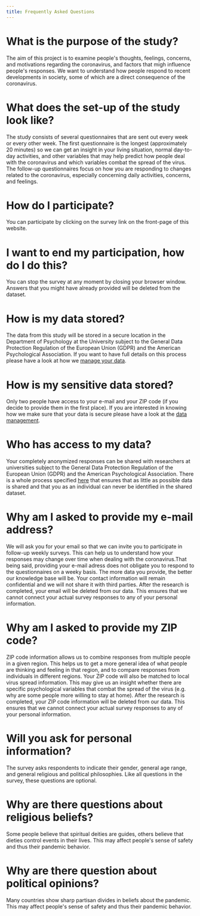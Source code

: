 ```yaml
---
title: Frequently Asked Questions
---
```




# What is the purpose of the study?

The aim of this project is to examine people's thoughts, feelings, concerns, and motivations regarding the coronavirus, and factors that migh influence people's responses. We want to understand how people respond to recent developments in society, some of which are a direct consequence of the coronavirus.

# What does the set-up of the study look like?

The study consists of several questionnaires that are sent out every week or every other week. The first questionnaire is the longest (approximately 20 minutes) so we can get an insight in your living situation, normal day-to-day activities, and other variables that may help predict how people deal with the coronavirus and which variables combat the spread of the virus. The follow-up questionnaires focus on how you are responding to changes related to the coronavirus, especially concerning daily activities, concerns, and feelings. 

# How do I participate?

You can participate by clicking on the survey link on the front-page of this website.

# I want to end my participation, how do I do this?

You can stop the survey at any moment by closing your browser window. Answers that you might have already provided will be deleted from the dataset. 

# How is my data stored?

The data from this study will be stored in a secure location in the Department of Psychology at the University subject to the General Data Protection Regulation of the European Union (GDPR) and the American Psychological Association. If you want to have full details on this process please have a look at how we [manage your data](https://psycorona.org/data/).

# How is my sensitive data stored?

Only two people have access to your e-mail and your ZIP code (if you decide to provide them in the first place). If you are interested in knowing how we make sure that your data is secure please have a look at the [data management](https://psycorona.org/data/). 

# Who has access to my data?

Your completely anonymized responses can be shared with researchers at universities subject to the General Data Protection Regulation of the European Union (GDPR) and the American Psychological Association. There is a whole process specified [here](https://psycorona.org/data/) that ensures that as little as possible data is shared and that you as an individual can never be identified in the shared dataset.

# Why am I asked to provide my e-mail address?

We will ask you for your email so that we can invite you to participate in follow-up weekly surveys. This can help us to understand how your responses may change over time when dealing with the coronavirus.That being said, providing your e-mail adress does not obligate you to respond to the questionnaires on a weeky basis. The more data you provide, the better our knowledge base will be. Your contact information will remain confidential and we will not share it with third parties. After the research is completed, your email will be deleted from our data. This ensures that we cannot connect your actual survey responses to any of your personal information.

# Why am I asked to provide my ZIP code?

ZIP code information allows us to combine responses from multiple people in a given region. This helps us to get a more general idea of what people are thinking and feeling in that region, and to compare responses from individuals in different regions. Your ZIP code will also be matched to local virus spread information. This may give us an insight whether there are specific psychological variables that combat the spread of the virus (e.g. why are some people more willing to stay at home). After the research is completed, your ZIP code information will be deleted from our data. This ensures that we cannot connect your actual survey responses to any of your personal information.

# Will you ask for personal information?

The survey asks respondents to indicate their gender, general age range, and general religious and political philosophies. Like all questions in the survey, these questions are optional.

# Why are there questions about religious beliefs?

Some people believe that spiritual deities are guides, others believe that dieties control events in their lives. This may affect people's sense of safety and thus their pandemic behavior. 

# Why are there question about political opinions?

Many countries show sharp partisan divides in beliefs about the pandemic. This may affect people's sense of safety and thus their pandemic behavior. 



